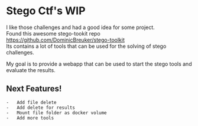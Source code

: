 # Stego Ctf's WIP
I like those challenges and had a good idea for some project.  
Found this awesome stego-tookit repo https://github.com/DominicBreuker/stego-toolkit  
Its contains a lot of tools that can be used for the solving of stego challenges.

My goal is to provide a webapp that can be used to start the stego tools and evaluate the results.

## Next Features!

    -   Add file delete
    -   Add delete for results
    -   Mount file folder as docker volume
    -   Add more tools